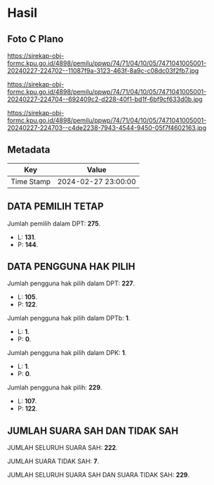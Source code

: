 # Hasil

## Foto C Plano

https://sirekap-obj-formc.kpu.go.id/4898/pemilu/ppwp/74/71/04/10/05/7471041005001-20240227-224702--11087f9a-3123-463f-8a9c-c08dc03f2fb7.jpg

https://sirekap-obj-formc.kpu.go.id/4898/pemilu/ppwp/74/71/04/10/05/7471041005001-20240227-224704--692409c2-d228-40f1-bd1f-6bf9cf633d0b.jpg

https://sirekap-obj-formc.kpu.go.id/4898/pemilu/ppwp/74/71/04/10/05/7471041005001-20240227-224703--c4de2238-7943-4544-9450-05f7f4602163.jpg


## Metadata

| Key        | Value               |
| ---------- | ------------------- |
| Time Stamp | 2024-02-27 23:00:00 |


## DATA PEMILIH TETAP

Jumlah pemilih dalam DPT: **275**.
 * L: **131**.
 * P: **144**.

## DATA PENGGUNA HAK PILIH

Jumlah pengguna hak pilih dalam DPT: **227**.
 * L: **105**.
 * P: **122**.

Jumlah pengguna hak pilih dalam DPTb: **1**.
 * L: **1**.
 * P: **0**.

Jumlah pengguna hak pilih dalam DPK: **1**.
 * L: **1**.
 * P: **0**.

Jumlah pengguna hak pilih: **229**.
 * L: **107**.
 * P: **122**.

## JUMLAH SUARA SAH DAN TIDAK SAH

JUMLAH SELURUH SUARA SAH: **222**.

JUMLAH SUARA TIDAK SAH: **7**.

JUMLAH SELURUH SUARA SAH DAN SUARA TIDAK SAH: **229**.


